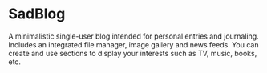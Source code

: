 SadBlog
=======

A minimalistic single-user blog intended for personal entries and journaling. Includes an integrated file manager, image gallery and news feeds. You can create and use sections to display your interests such as TV, music, books, etc.
